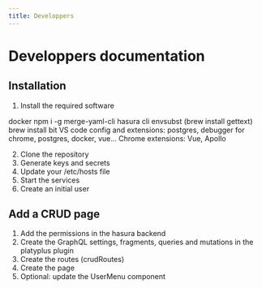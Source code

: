 ```yaml
---
title: Developpers
---
```


# Developpers documentation

## Installation

1. Install the required software

docker
npm i -g merge-yaml-cli
hasura cli
envsubst (brew install gettext)
brew install bit
VS code config and extensions: postgres, debugger for chrome, postgres, docker, vue...
Chrome extensions: Vue, Apollo

2. Clone the repository
3. Generate keys and secrets
4. Update your /etc/hosts file
5. Start the services
6. Create an initial user

## Add a CRUD page

1. Add the permissions in the hasura backend
2. Create the GraphQL settings, fragments, queries and mutations in the platyplus plugin
3. Create the routes (crudRoutes)
4. Create the page
5. Optional: update the UserMenu component
